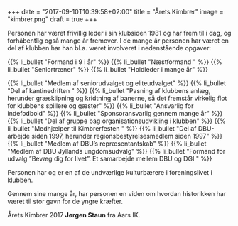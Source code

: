 +++
date = "2017-09-10T10:39:58+02:00"
title = "Årets Kimbrer"
image = "kimbrer.png"
draft = true
+++

Personen har været frivillig leder i sin klubsiden 1981 og har frem til i dag, og forhåbentlig også mange år
fremover. 
I de mange år personen har været en del af klubben har han bl.a. været involveret i nedenstående opgaver:

{{% li_bullet "Formand i 9 i år" %}}
{{% li_bullet "Næstformand " %}}
{{% li_bullet "Seniortræner" %}}
{{% li_bullet "Holdleder i mange år" %}}

{{% li_bullet "Medlem af seniorudvalget og eliteudvalget" %}}
{{% li_bullet "Del af kantinedriften " %}}
{{% li_bullet "Pasning af klubbens anlæg, herunder græsklipning og kridtning af banerne, så det fremstår virkelig flot for klubbens spillere og gæster" %}}
{{% li_bullet "Ansvarlig for indefodbold" %}}
{{% li_bullet "Sponsoransvarlig gennem mange år" %}}
{{% li_bullet "Del af gruppe bag organisationsudvikling i klubben" %}}
{{% li_bullet "Medhjælper til Kimbrerfesten " %}}
{{% li_bullet "Del af DBU-arbejde siden 1997, herunder regionsbestyrelsesmedlem siden 1997" %}}
{{% li_bullet "Medlem af DBU’s repræsentantskab" %}}
{{% li_bullet "Medlem af DBU Jyllands ungdomsudvalg" %}}
{{% li_bullet "Formand for udvalg ”Bevæg dig for livet”. Et samarbejde mellem DBU og DGI " %}}


Personen har og er en af de undværlige kulturbærere i foreningslivet i klubben.


Gennem sine mange år, har personen en viden om hvordan historikken har været til stor gavn for de yngre
kræfter.


Årets Kimbrer 2017 **Jørgen Staun** fra Aars IK. 
